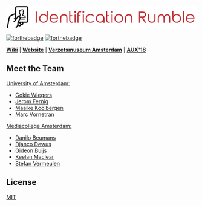 ![Identification Rumble](assets/logo-hq.png)

[![forthebadge](http://forthebadge.com/images/badges/built-with-science.svg)](http://forthebadge.com)
[![forthebadge](http://forthebadge.com/images/badges/made-with-vue.svg)](http://forthebadge.com)

**[Wiki](http://uva-hcm.com/index.php?title=ID2017-team5)** | **[Website](https://identification-rumble.science)** | **[Verzetsmuseum Amsterdam](https://www.verzetsmuseum.org/museum/en/museum)** | **[AUX'18](http://uva-aux.nl/)**

## Meet the Team

[University of Amsterdam:](http://www.uva.nl/en/home)

* [Gokie Wiegers](mailto:gokie.wiegers@gmail.com)
* [Jerom Fernig](http://www.clearfieldssix.nl/profile/jerom-fernig/)
* [Maaike Koolbergen](mailto:maaikekoolbergen@gmail.com)
* [Marc Vornetran](https://marc.vornetran.de)

[Mediacollege Amsterdam:](https://www.ma-web.nl/)

* [Danilo Beumans](http://danilobeumans.com/)
* [Djanco Dewus](http://20554.hosts.ma-cloud.nl/)
* [Gideon Buijs](http://gideonbuijs.com/)
* [Keelan Maclear](http://www.maclear.nl/)
* [Stefan Vermeulen](http://stefanverm.nl/)

## License

[MIT](https://github.com/marc1404/identification-rumble/blob/master/LICENSE)
